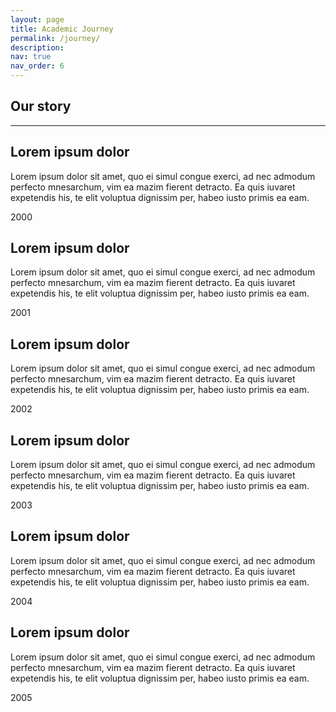 ```yaml
---
layout: page
title: Academic Journey
permalink: /journey/
description:
nav: true
nav_order: 6
---
```


<head>   
    <!-- Bootstrap CSS -->
    <link rel="stylesheet" href="https://stackpath.bootstrapcdn.com/bootstrap/4.3.1/css/bootstrap.min.css" integrity="sha384-ggOyR0iXCbMQv3Xipma34MD+dH/1fQ784/j6cY/iJTQUOhcWr7x9JvoRxT2MZw1T" crossorigin="anonymous">
</head>
<body>
<div class="bg-gradient_solid">
  <div class="container">
    <div class="section-header">
      <h2>Our story</h2>
      <hr>
    </div>
    <div class="steps">
      <div class="steps-container">
        <div class="content">
          <h2>Lorem ipsum dolor</h2>
          <p>Lorem ipsum dolor sit amet, quo ei simul congue exerci, ad nec admodum perfecto mnesarchum, vim ea mazim fierent detracto. Ea quis iuvaret expetendis his, te elit voluptua dignissim per, habeo iusto primis ea eam.</p>
        </div>
        <i class="step-line"></i>
        <div class="date">2000</div>
      </div>
      <div class="steps-container">
        <div class="content">
          <h2>Lorem ipsum dolor</h2>
          <p>Lorem ipsum dolor sit amet, quo ei simul congue exerci, ad nec admodum perfecto mnesarchum, vim ea mazim fierent detracto. Ea quis iuvaret expetendis his, te elit voluptua dignissim per, habeo iusto primis ea eam.</p>
        </div>
        <i class="step-line"></i>
        <div class="date">2001</div>
      </div>
      <div class="steps-container">
        <div class="content">
          <h2>Lorem ipsum dolor</h2>
          <p>Lorem ipsum dolor sit amet, quo ei simul congue exerci, ad nec admodum perfecto mnesarchum, vim ea mazim fierent detracto. Ea quis iuvaret expetendis his, te elit voluptua dignissim per, habeo iusto primis ea eam.</p>
        </div>
        <i class="step-line"></i>
        <div class="date">2002</div>
      </div>
      <div class="steps-container">
        <div class="content">
          <h2>Lorem ipsum dolor</h2>
          <p>Lorem ipsum dolor sit amet, quo ei simul congue exerci, ad nec admodum perfecto mnesarchum, vim ea mazim fierent detracto. Ea quis iuvaret expetendis his, te elit voluptua dignissim per, habeo iusto primis ea eam.</p>
        </div>
        <i class="step-line"></i>
        <div class="date">2003</div>
      </div>
      <div class="steps-container">
        <div class="content">
          <h2>Lorem ipsum dolor</h2>
          <p>Lorem ipsum dolor sit amet, quo ei simul congue exerci, ad nec admodum perfecto mnesarchum, vim ea mazim fierent detracto. Ea quis iuvaret expetendis his, te elit voluptua dignissim per, habeo iusto primis ea eam.</p>
        </div>
        <i class="step-line"></i>
        <div class="date">2004</div>
      </div>
      <div class="steps-container">
        <div class="content">
          <h2>Lorem ipsum dolor</h2>
          <p>Lorem ipsum dolor sit amet, quo ei simul congue exerci, ad nec admodum perfecto mnesarchum, vim ea mazim fierent detracto. Ea quis iuvaret expetendis his, te elit voluptua dignissim per, habeo iusto primis ea eam.</p>
        </div>
        <i class="step-line"></i>
        <div class="date">2005</div>
      </div>
    </div>
  </div>
</div>
</body>